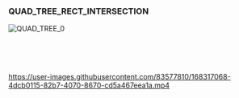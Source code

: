 ### QUAD_TREE_RECT_INTERSECTION

![QUAD_TREE_0](https://user-images.githubusercontent.com/83577810/168318883-89c7efc0-9db4-4b8f-ac0a-171cbeaf1b5b.PNG)

<br>

<br>
<br>

https://user-images.githubusercontent.com/83577810/168317068-4dcb0115-82b7-4070-8670-cd5a467eea1a.mp4

